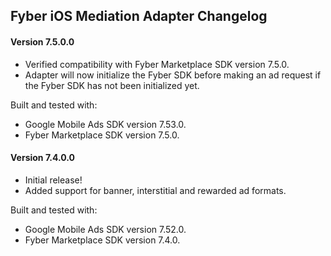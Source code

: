 ## Fyber iOS Mediation Adapter Changelog

#### Version 7.5.0.0
- Verified compatibility with Fyber Marketplace SDK version 7.5.0.
- Adapter will now initialize the Fyber SDK before making an ad request if the Fyber SDK has not been initialized yet.

Built and tested with:
- Google Mobile Ads SDK version 7.53.0.
- Fyber Marketplace SDK version 7.5.0.

#### Version 7.4.0.0
- Initial release!
- Added support for banner, interstitial and rewarded ad formats.

Built and tested with:
- Google Mobile Ads SDK version 7.52.0.
- Fyber Marketplace SDK version 7.4.0.
